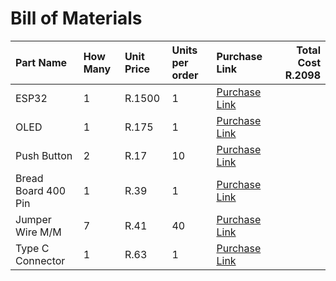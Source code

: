 # Bill of Materials

| Part Name                | How Many | Unit Price | Units per order | Purchase Link                                                                                                      | Total Cost R.2098 |
| :----------------------- | :------- | :--------- | :-------------- | :----------------------------------------------------------------------------------------------------------------- | ----------:|
| ESP32                    | 1        | R.1500     | 1               | [Purchase Link](https://robu.in/product/seeed-studio-xiao-esp32s3-sense-2-4ghz-wi-fi-ble-5-0-ov2640-camera-sensor-digital-microphone-battery-charge-supported-rich-interface-iot-embedded-ml/) |      |
| OLED                     | 1        | R.175      | 1               | [Purchase Link](https://robu.in/product/0-96-inch-i2c-iic-oled-lcd-module-4pin-with-vcc-gnd-white/)                 |            |
| Push Button              | 2        | R.17       | 10              | [Purchase Link](https://robu.in/product/6x6x5-tactile-push-button-switch/)                                           |            |
| Bread Board 400 Pin      | 1        | R.39       | 1               | [Purchase Link](https://robu.in/product/solderless-400-pin-breadboard-normal-quality-without-packing/)              |            |
| Jumper Wire M/M          | 7        | R.41       | 40              | [Purchase Link](https://robu.in/product/male-to-male-jumper-wires-40-pcs-10cm/)                                      |            |
| Type C Connector         | 1        | R.63       | 1               | [Purchase Link](https://robu.in/product/white-type-c-cable-1m-for-arduino-nano-v3-0/)                                |            |
